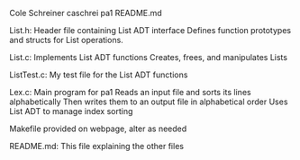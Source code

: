 Cole Schreiner
caschrei
pa1
README.md

List.h:
    Header file containing List ADT interface
    Defines function prototypes and structs for List operations.

List.c:
    Implements List ADT functions
    Creates, frees, and manipulates Lists

ListTest.c:
    My test file for the List ADT functions

Lex.c:
    Main program for pa1
    Reads an input file and sorts its lines alphabetically
    Then writes them to an output file in alphabetical order
    Uses List ADT to manage index sorting

Makefile provided on webpage, alter as needed

README.md:
    This file explaining the other files